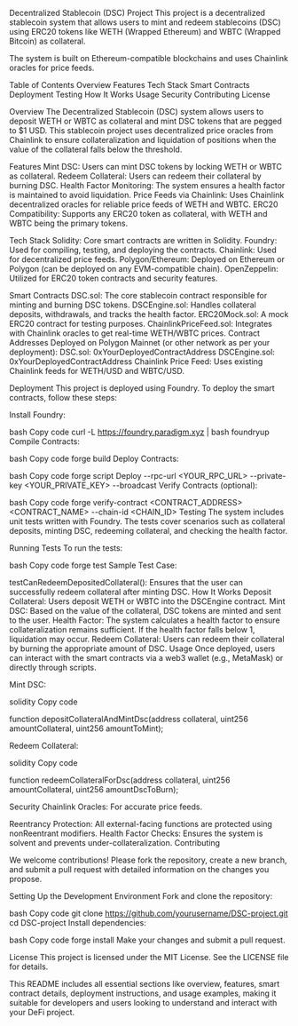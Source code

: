 Decentralized Stablecoin (DSC) Project
This project is a decentralized stablecoin system that allows users to mint and redeem stablecoins (DSC) using ERC20 tokens like WETH (Wrapped Ethereum) and WBTC (Wrapped Bitcoin) as collateral.

The system is built on Ethereum-compatible blockchains and uses Chainlink oracles for price feeds.

Table of Contents
Overview
Features
Tech Stack
Smart Contracts
Deployment
Testing
How It Works
Usage
Security
Contributing
License


Overview
The Decentralized Stablecoin (DSC) system allows users to deposit WETH or WBTC as collateral and mint DSC tokens that are pegged to $1 USD. This stablecoin project uses decentralized price oracles from Chainlink to ensure collateralization and liquidation of positions when the value of the collateral falls below the threshold.

Features
Mint DSC: Users can mint DSC tokens by locking WETH or WBTC as collateral.
Redeem Collateral: Users can redeem their collateral by burning DSC.
Health Factor Monitoring: The system ensures a health factor is maintained to avoid liquidation.
Price Feeds via Chainlink: Uses Chainlink decentralized oracles for reliable price feeds of WETH and WBTC.
ERC20 Compatibility: Supports any ERC20 token as collateral, with WETH and WBTC being the primary tokens.


Tech Stack
Solidity: Core smart contracts are written in Solidity.
Foundry: Used for compiling, testing, and deploying the contracts.
Chainlink: Used for decentralized price feeds.
Polygon/Ethereum: Deployed on Ethereum or Polygon (can be deployed on any EVM-compatible chain).
OpenZeppelin: Utilized for ERC20 token contracts and security features.


Smart Contracts
DSC.sol: The core stablecoin contract responsible for minting and burning DSC tokens.
DSCEngine.sol: Handles collateral deposits, withdrawals, and tracks the health factor.
ERC20Mock.sol: A mock ERC20 contract for testing purposes.
ChainlinkPriceFeed.sol: Integrates with Chainlink oracles to get real-time WETH/WBTC prices.
Contract Addresses
Deployed on Polygon Mainnet (or other network as per your deployment):
DSC.sol: 0xYourDeployedContractAddress
DSCEngine.sol: 0xYourDeployedContractAddress
Chainlink Price Feed: Uses existing Chainlink feeds for WETH/USD and WBTC/USD.

Deployment
This project is deployed using Foundry. To deploy the smart contracts, follow these steps:

Install Foundry:

bash
Copy code
curl -L https://foundry.paradigm.xyz | bash
foundryup
Compile Contracts:

bash
Copy code
forge build
Deploy Contracts:

bash
Copy code
forge script Deploy --rpc-url <YOUR_RPC_URL> --private-key <YOUR_PRIVATE_KEY> --broadcast
Verify Contracts (optional):

bash
Copy code
forge verify-contract <CONTRACT_ADDRESS> <CONTRACT_NAME> --chain-id <CHAIN_ID>
Testing
The system includes unit tests written with Foundry. The tests cover scenarios such as collateral deposits, minting DSC, redeeming collateral, and checking the health factor.

Running Tests
To run the tests:

bash
Copy code
forge test
Sample Test Case:

testCanRedeemDepositedCollateral(): Ensures that the user can successfully redeem collateral after minting DSC.
How It Works
Deposit Collateral: Users deposit WETH or WBTC into the DSCEngine contract.
Mint DSC: Based on the value of the collateral, DSC tokens are minted and sent to the user.
Health Factor: The system calculates a health factor to ensure collateralization remains sufficient. If the health factor falls below 1, liquidation may occur.
Redeem Collateral: Users can redeem their collateral by burning the appropriate amount of DSC.
Usage
Once deployed, users can interact with the smart contracts via a web3 wallet (e.g., MetaMask) or directly through scripts.

Mint DSC:

solidity
Copy code

function depositCollateralAndMintDsc(address collateral, uint256 amountCollateral, uint256 amountToMint);

Redeem Collateral:

solidity
Copy code

function redeemCollateralForDsc(address collateral, uint256 amountCollateral, uint256 amountDscToBurn);

Security
Chainlink Oracles: For accurate price feeds.

Reentrancy Protection: All external-facing functions are protected using nonReentrant modifiers.
Health Factor Checks: Ensures the system is solvent and prevents under-collateralization.
Contributing

We welcome contributions! Please fork the repository, create a new branch, and submit a pull request with detailed information on the changes you propose.

Setting Up the Development Environment
Fork and clone the repository:

bash
Copy code
git clone https://github.com/yourusername/DSC-project.git
cd DSC-project
Install dependencies:

bash
Copy code
forge install
Make your changes and submit a pull request.

License
This project is licensed under the MIT License. See the LICENSE file for details.

This README includes all essential sections like overview, features, smart contract details, deployment instructions, and usage examples, making it suitable for developers and users looking to understand and interact with your DeFi project.










